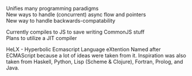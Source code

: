 Unifies many programming paradigms  
New ways to handle (concurrent) async flow and pointers  
New way to handle backwards-compatability  
  
Currently compiles to JS to save writing CommonJS stuff  
Plans to utilize a JIT compiler  
  
HeLX - Hyperbolic Ecmascript Language eXtention
Named after ECMAScript because a lot of ideas were taken from it. Inspiration was also taken from Haskell, Python, Lisp (Scheme & Clojure), Fortran, Prolog, and Java.
